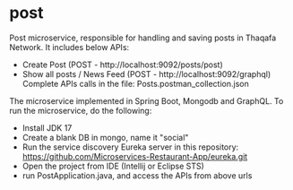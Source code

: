# post
 
Post microservice, responsible for handling and saving posts in Thaqafa Network.
It includes below APIs:
- Create Post
  (POST - http://localhost:9092/posts/post)
- Show all posts / News Feed
  (POST - http://localhost:9092/graphql)
Complete APIs calls in the file: Posts.postman_collection.json

The microservice implemented in Spring Boot, Mongodb and GraphQL.
To run the microservice, do the following:
- Install JDK 17
- Create a blank DB in mongo, name it "social"
- Run the service discovery Eureka server in this repository: https://github.com/Microservices-Restaurant-App/eureka.git
- Open the project from IDE (Intellij or Eclipse STS)
- run PostApplication.java, and access the APIs from above urls
